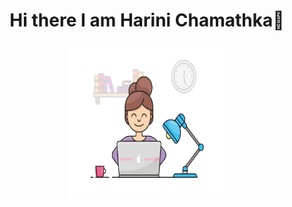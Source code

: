 ### <h1 align ="center"> Hi there I am Harini Chamathka👋</h1>

<!-- ![Harini chamathka](http://raw.githubusercontent.com/IT21269134/IT21269134/main/girl.gif){width=500 height=500} -->

<p align ="center"> 
<img style="float: center"  alt="drawing" src="girl.gif"  width="250px" height="250px">
</p>
<!--
**IT21269134/IT21269134** is a ✨ _special_ ✨ repository because its `README.md` (this file) appears on your GitHub profile.

Here are some ideas to get you started:

- 🔭 I’m currently working on ...
-🌱 I’m currently learning: MERN stack and Kotlin
- 👯 I’m looking to collaborate on ...
- 🤔 I’m looking for help with ...
- 💬 Ask me about ...
-📫 Let's connect: [LinkedIn](www.linkedin.com/in/harini-chamathka-kumbukgolla)
- 😄 Pronouns: ...
- ⚡ Fun fact: ...
-->


